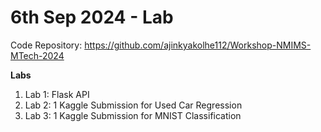 # 6th Sep 2024 - Lab
Code Repository: https://github.com/ajinkyakolhe112/Workshop-NMIMS-MTech-2024

**Labs**
1. Lab 1: Flask API
3. Lab 2: 1 Kaggle Submission for Used Car Regression
4. Lab 3: 1 Kaggle Submission for MNIST Classification
